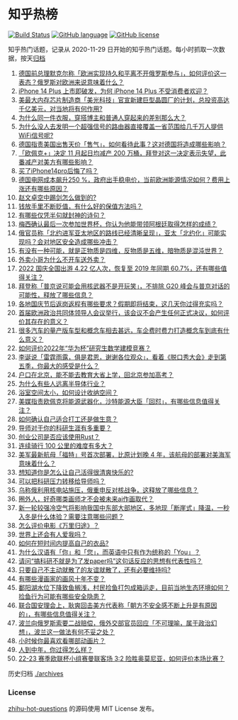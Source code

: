 # 知乎热榜
[![Build Status](https://github.com/ToWeLong/zhihu-hot-questions/workflows/CI/badge.svg)](https://github.com/ToWeLong/zhihu-hot-questions/actions)
[![GitHub language](https://img.shields.io/badge/language-golang-orange.svg)](https://golang.org/)
[![GitHub license](https://img.shields.io/github/license/ToWeLong/zhihu-hot-questions)](https://github.com/ToWeLong/zhihu-hot-questions/blob/main/LICENSE)

知乎热门话题，记录从 2020-11-29 日开始的知乎热门话题。每小时抓取一次数据，按天[归档](./archives)

<!-- BEGIN -->

1. [德国前总理默克尔称「欧洲实现持久和平离不开俄罗斯参与」，如何评价这一表态？俄罗斯对欧洲来说意味着什么？](https://www.zhihu.com/question/558092897)
1. [iPhone 14 Plus 上市即破发，为何 iPhone 14 Plus 不受消费者欢迎？](https://www.zhihu.com/question/558095816)
1. [美最大内存芯片制造商「美光科技」官宣新建巨型晶圆厂的计划，总投资高达千亿美元，对当地将有何作用?](https://www.zhihu.com/question/557928238)
1. [为什么同一件衣服，穿搭博主和普通人穿起来的差别那么大？](https://www.zhihu.com/question/497701192)
1. [为什么没人去发明一个超强信号的路由器直接覆盖一省范围给几千万人提供WiFi信号呢?](https://www.zhihu.com/question/555524687)
1. [德国指责美国出售天价「售气」，如何看待此事？这对德国将造成哪些影响？](https://www.zhihu.com/question/558074810)
1. [「欧佩克+」决定 11 月起日均减产 200 万桶，拜登对这一决定表示失望，此番减产对美方有哪些影响？](https://www.zhihu.com/question/558073521)
1. [买了iPhone14pro后悔了吗？](https://www.zhihu.com/question/554394209)
1. [德国电网成本飙升250 %，政府出手稳电价，当前欧洲能源情况如何？费用上涨还有哪些原因？](https://www.zhihu.com/question/558002800)
1. [赵文卓空中踢剑怎么做到的?](https://www.zhihu.com/question/557647301)
1. [钱放手里不断贬值，有什么好的保值方法吗？](https://www.zhihu.com/question/557712318)
1. [有哪些仅凭半句就封神的诗句？](https://www.zhihu.com/question/552026146)
1. [梅西确认最后一次参加世界杯，你认为他能带领阿根廷取得怎样的成绩？](https://www.zhihu.com/question/558072244)
1. [俄官员称「北约进军亚太地区的路线已经清晰呈现」，亚太「北约化」可能实现吗？会对地区安全造成哪些冲击？](https://www.zhihu.com/question/557979625)
1. [有没有一种可能，就是正物质是四维，反物质是五维，暗物质是混沌世界？](https://www.zhihu.com/question/550277415)
1. [外卖小哥为什么不开车送外卖？](https://www.zhihu.com/question/555036544)
1. [2022 国庆全国出游 4.22 亿人次，恢复至 2019 年同期 60.7%，还有哪些值得关注？](https://www.zhihu.com/question/558122615)
1. [拜登称「普京说可能会用核武器不是开玩笑」，不排除 G20 峰会与普京对话的可能性，释放了哪些信息？](https://www.zhihu.com/question/558116980)
1. [各地国庆节后返岗返程有哪些要求？假期即将结束，这几天你过得充实吗？](https://www.zhihu.com/question/557807905)
1. [首届欧洲政治共同体领导人会议举行，该会议不会产生任何正式决议，如何评价其存在的意义？](https://www.zhihu.com/question/558075262)
1. [很多汽车的量产版车型和概念车相去甚远，车企费时费力打造概念车到底有什么意义？](https://www.zhihu.com/question/550560377)
1. [如何评价2022年“华为杯”研究生数学建模竞赛？](https://www.zhihu.com/question/557873436)
1. [李诞说「雷霆雨露，俱是君恩，谢谢各位观众」，看着《脱口秀大会》走到第五季，你最大的感受是什么？](https://www.zhihu.com/question/557839044)
1. [户口在北京，能不能去教育大省上学，回北京参加高考？](https://www.zhihu.com/question/43644657)
1. [为什么有些人远离半导体行业？](https://www.zhihu.com/question/531591119)
1. [浴室空间太小，如何设计收纳空间？](https://www.zhihu.com/question/550527113)
1. [美媒指责欧佩克将能源武器化，沙特能源大臣「回怼」，有哪些信息值得关注？](https://www.zhihu.com/question/558073547)
1. [如何确认自己适合打工还是做生意？](https://www.zhihu.com/question/552656615)
1. [导师对于你的科研生涯有多重要？](https://www.zhihu.com/question/317478237)
1. [创业公司是否应该使用Rust？](https://www.zhihu.com/question/547956898)
1. [连续骑行 100 公里的难度有多大？](https://www.zhihu.com/question/545543409)
1. [美军最新航母「福特」号首次部署，比原计划晚 4 年，该航母的部署对美海军意味着什么？](https://www.zhihu.com/question/557817494)
1. [想知道你是怎么让自己活得很清爽快乐的?](https://www.zhihu.com/question/558089300)
1. [可以把科研压力转移给导师吗？](https://www.zhihu.com/question/557819220)
1. [乌称俄利用核电站施压，俄重申反对核战争，这释放了哪些信息？](https://www.zhihu.com/question/558077582)
1. [圈外人，好奇哪类画师才不会被未来ai作画取代？](https://www.zhihu.com/question/557853408)
1. [新一轮较强冷空气将影响我国中东部大部地区，多地现「断崖式」降温，一秒入冬是什么体验？需要注意哪些问题？](https://www.zhihu.com/question/558115301)
1. [怎么评价电影《万里归途》？](https://www.zhihu.com/question/557760886)
1. [世界上还会有人爱我吗？](https://www.zhihu.com/question/558094227)
1. [如何在短时间内提高自己的衣品?](https://www.zhihu.com/question/552997643)
1. [为什么汉语有「你」和「您」，而英语中只有作为统称的「You」？](https://www.zhihu.com/question/543903753)
1. [请问“搞科研不就是为了发paper吗”这句话反应的思想有代表性吗？](https://www.zhihu.com/question/550588393)
1. [只要自己不主动就散了的友谊就散了，还有必要维持吗?](https://www.zhihu.com/question/558029708)
1. [有哪些漫画家的画风十年不变？](https://www.zhihu.com/question/555001694)
1. [鄱阳湖水位下降致鱼搁浅，村民捡鱼打包成箱运走，目前当地生态环境如何？捡鱼行为可能有哪些安全隐患？](https://www.zhihu.com/question/558119661)
1. [联合国安理会上，耿爽回击美方代表称「朝方不安全感不断上升是有原因的」，有哪些信息值得关注？](https://www.zhihu.com/question/557950603)
1. [波兰向俄罗斯索要二战赔偿，俄外交部官员回应「不可理喻，属于政治幻想」，波兰这一做法有何不妥之处？](https://www.zhihu.com/question/558083163)
1. [小时候你最喜欢看哪部动画片？](https://www.zhihu.com/question/552317064)
1. [人到中年，你过得怎么样？](https://www.zhihu.com/question/545505636)
1. [22-23 赛季欧联杯小组赛曼联客场 3:2 险胜奥莫尼亚，如何评价本场比赛？](https://www.zhihu.com/question/558050043)

<!-- END -->

历史归档 [./archives](./archives)


### License
[zhihu-hot-questions](https://github.com/towelong/zhihu-hot-questions) 的源码使用 MIT License 发布。